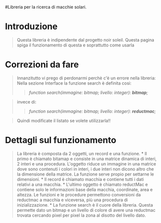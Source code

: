 #Libreria per la ricerca di macchie solari.

# Introduzione #

> Questa libreria è indipendente dal progetto noir soleil. Questa pagina spiga il funzionamento di questa e soprattutto come usarla

# Correzioni da fare #

> Innanzitutto vi prego di perdonarmi perchè c'è un errore nella libreria:
> Nella sezione Interface la funzione search è definita cosi:
> > _function search(immagine: bitmap; livello: integer): **bitmap**;_

> invece di:
> > _function search(immagine: bitmap; livello: integer): **reductmac**;_

> Quindi modificate il listato se volete utilizzarla!!

# Dettagli sul funzionamento #

> La libreria è composta da 2 oggetti, un record e una funzione.
    * Il primo è chiamato bitamap e consiste in una matrice dinamica di interi, 2 interi e una procedura. L'oggetto riduce un immagine in una matrice dove sono contenuti i colori in interi, i due interi non dicono altro che la dimensione della matrice. La funzione serve propio per settarne le dimensioni.
    * Il record è chiamato macchia e contiene tutti i dati relativi a una macchia.
    * L'ultimo oggetto è chiamato reductMac e contiene solo le informazioni base della macchia, coordinate, area e altezza. Le funzioni e le procedure permettono conversioni da reductmac a macchia e viceversa, più una procedura di inizializzazione.
    * La funzione search è il cuore della libreria.
Questa permette dato un bitmap e un livello di colore di avere una reductmac trovata cercando pixel per pixel la zona al disotto del livello dato.
